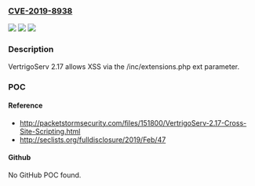### [CVE-2019-8938](https://cve.mitre.org/cgi-bin/cvename.cgi?name=CVE-2019-8938)
![](https://img.shields.io/static/v1?label=Product&message=n%2Fa&color=blue)
![](https://img.shields.io/static/v1?label=Version&message=n%2Fa&color=blue)
![](https://img.shields.io/static/v1?label=Vulnerability&message=n%2Fa&color=brighgreen)

### Description

VertrigoServ 2.17 allows XSS via the /inc/extensions.php ext parameter.

### POC

#### Reference
- http://packetstormsecurity.com/files/151800/VertrigoServ-2.17-Cross-Site-Scripting.html
- http://seclists.org/fulldisclosure/2019/Feb/47

#### Github
No GitHub POC found.

